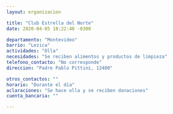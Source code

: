 ```yaml
---
layout: organizacion

title: "Club Estrella del Norte"
date: 2020-04-05 18:22:40 -0300

departamento: "Montevideo"
barrio: "Lezica"
actividades: "Olla"
necesidades: "Se reciben alimentos y productos de limpieza"
telefono_contacto: "No corresponde"
direccion: "Padre Pablo Pittini, 12400"

otros_contactos: ""
horario: "Durante el día"
aclaraciones: "Se hace olla y se reciben donaciones"
cuenta_bancaria: ""

---
```

